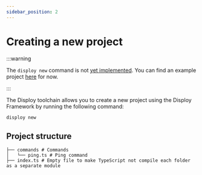 ```yaml
---
sidebar_position: 2
---
```


# Creating a new project

:::warning

The `disploy new` command is not [yet implemented](https://github.com/Disploy/disploy/pull/23). You can find an example project [here](https://github.com/TeamEvie/Valor) for now.

:::

The Disploy toolchain allows you to create a new project using the Disploy Framework by running the following command:

```bash
disploy new
```

## Project structure

```
├── commands # Commands
│   └── ping.ts # Ping command
├── index.ts # Empty file to make TypeScript not compile each folder as a separate module
```
